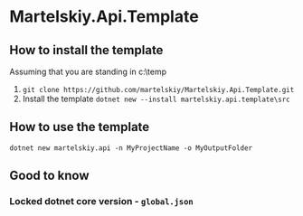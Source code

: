 # Martelskiy.Api.Template

## How to install the template

Assuming that you are standing in c:\temp

1. ``git clone https://github.com/martelskiy/Martelskiy.Api.Template.git``
2. Install the template ``dotnet new --install martelskiy.api.template\src``

## How to use the template

``dotnet new martelskiy.api -n MyProjectName -o MyOutputFolder``

## Good to know

### Locked dotnet core version - ``global.json``